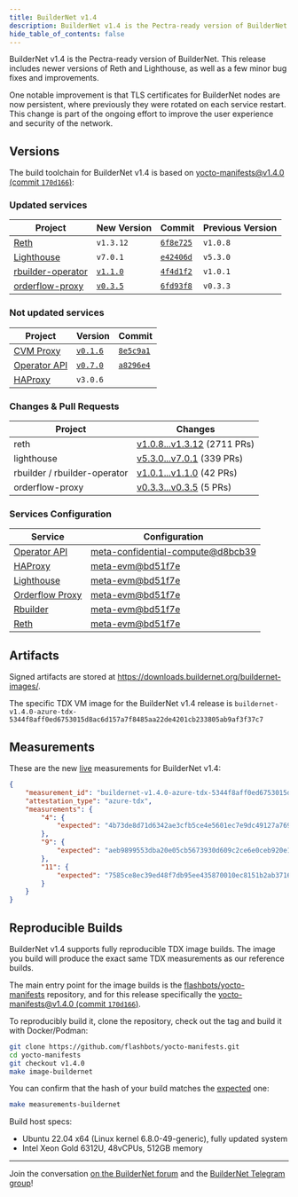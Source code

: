 ```yaml
---
title: BuilderNet v1.4
description: BuilderNet v1.4 is the Pectra-ready version of BuilderNet.
hide_table_of_contents: false
---
```


BuilderNet v1.4 is the Pectra-ready version of BuilderNet. This release includes newer versions of Reth and Lighthouse, as well as a few minor bug fixes and improvements.

One notable improvement is that TLS certificates for BuilderNet nodes are now persistent, where previously they were rotated on each service restart. This change is part of the ongoing effort to improve the user experience and security of the network.

<!-- truncate -->

## Versions

The build toolchain for BuilderNet v1.4 is based on [yocto-manifests@v1.4.0 (commit `170d166`)](https://github.com/flashbots/yocto-manifests/releases/tag/v1.4.0):

### Updated services

| Project                                                                  | New Version                                                                             | Commit                                                                                                               | Previous Version |
| ------------------------------------------------------------------------ | --------------------------------------------------------------------------------------- | -------------------------------------------------------------------------------------------------------------------- | ---------------- |
| [Reth](https://github.com/paradigmxyz/reth)                              | `v1.3.12`                                                                               | [`6f8e725`](https://github.com/paradigmxyz/reth/commit/6f8e7258f4733279080e4bd8345ce50538a40d6e)                     | `v1.0.8`         |
| [Lighthouse](https://github.com/sigp/lighthouse)                         | `v7.0.1`                                                                                | [`e42406d`](https://github.com/sigp/lighthouse/commit/e42406d7b79a85ad4622f3a7440ff6468ac4c9e1)                      | `v5.3.0`         |
| [rbuilder-operator](https://github.com/flashbots/rbuilder-operator/tags) | [`v1.1.0`](https://github.com/flashbots/rbuilder-operator/releases/tag/v1.1.0)          | [`4f4d1f2`](https://github.com/flashbots/rbuilder-operator/commit/4f4d1f231ea133cd37a2e490fa34eda97d52541b)          | `v1.0.1`         |
| [orderflow-proxy](https://github.com/flashbots/orderflow-proxy)          | [`v0.3.5`](https://github.com/flashbots/buildernet-orderflow-proxy/releases/tag/v0.3.5) | [`6fd93f8`](https://github.com/flashbots/buildernet-orderflow-proxy/commit/6fd93f883e453e1e15d97bd455bb3f66cd085aeb) | `v0.3.3`         |

### Not updated services

| Project                                                     | Version                                                                        | Commit                                                                                                      |
| ----------------------------------------------------------- | ------------------------------------------------------------------------------ | ----------------------------------------------------------------------------------------------------------- |
| [CVM Proxy](https://github.com/flashbots/cvm-reverse-proxy) | [`v0.1.6`](https://github.com/flashbots/cvm-reverse-proxy/releases/tag/v0.1.6) | [`8e5c9a1`](https://github.com/flashbots/cvm-reverse-proxy/commit/8e5c9a13278f4864d05a6f1e7493e99f98053cea) | `v0.1.0` |
| [Operator API](https://github.com/flashbots/system-api)     | [`v0.7.0`](https://github.com/flashbots/system-api/releases/tag/v0.7.0)        | [`a8296e4`](https://github.com/flashbots/system-api/commit/a8296e4ccd355f5fac805828ad8e474381a6c5a2)        | `v0.7.0` |
| [HAProxy](https://github.com/haproxy/haproxy)               | `v3.0.6`                                                                       |


### Changes & Pull Requests

| Project                      | Changes                                                                                                    |
| ---------------------------- | ---------------------------------------------------------------------------------------------------------- |
| reth                         | [v1.0.8...v1.3.12](https://github.com/paradigmxyz/reth/compare/v1.0.8...v1.3.12) (2711 PRs)                |
| lighthouse                   | [v5.3.0...v7.0.1](https://github.com/sigp/lighthouse/compare/v5.3.0...v7.0.1) (339 PRs)                    |
| rbuilder / rbuilder-operator | [v1.0.1...v1.1.0](https://github.com/flashbots/rbuilder/compare/v1.0.1...v1.1.0) (42 PRs)                  |
| orderflow-proxy              | [v0.3.3...v0.3.5](https://github.com/flashbots/buildernet-orderflow-proxy/compare/v0.3.3...v0.3.5) (5 PRs) |

### Services Configuration

| Service                                                                                                                                                                           | Configuration                                                                                                                                                                                          |
| --------------------------------------------------------------------------------------------------------------------------------------------------------------------------------- | ------------------------------------------------------------------------------------------------------------------------------------------------------------------------------------------------------ |
| [Operator API](https://github.com/flashbots/meta-confidential-compute/blob/d8bcb394310f896f98f8b83b29732678792d101e/recipes-core/system-api/files/systemapi-config.toml.mustache) | [meta-confidential-compute@d8bcb39](https://github.com/flashbots/meta-confidential-compute/blob/d8bcb394310f896f98f8b83b29732678792d101e/recipes-core/system-api/files/systemapi-config.toml.mustache) |
| [HAProxy](https://github.com/flashbots/meta-evm/blob/1a40c40ed08c2ff27450f398ac040ff2902fbcf7/recipes-nodes/haproxy/haproxy.cfg.mustache)                                         | [meta-evm@bd51f7e](https://github.com/flashbots/meta-evm/blob/1a40c40ed08c2ff27450f398ac040ff2902fbcf7/recipes-nodes/haproxy/haproxy.cfg.mustache)                                                     |
| [Lighthouse](https://github.com/flashbots/meta-evm/blob/1a40c40ed08c2ff27450f398ac040ff2902fbcf7/recipes-nodes/lighthouse/init#L37-L57)                                           | [meta-evm@bd51f7e](https://github.com/flashbots/meta-evm/blob/1a40c40ed08c2ff27450f398ac040ff2902fbcf7/recipes-nodes/lighthouse/init#L37-L57)                                                          |
| [Orderflow Proxy](https://github.com/flashbots/meta-evm/blob/1a40c40ed08c2ff27450f398ac040ff2902fbcf7/recipes-nodes/orderflow-proxy/files/orderflow-proxy.conf.mustache)          | [meta-evm@bd51f7e](https://github.com/flashbots/meta-evm/blob/1a40c40ed08c2ff27450f398ac040ff2902fbcf7/recipes-nodes/orderflow-proxy/files/orderflow-proxy.conf.mustache)                              |
| [Rbuilder](https://github.com/flashbots/meta-evm/blob/1a40c40ed08c2ff27450f398ac040ff2902fbcf7/recipes-nodes/rbuilder/config.mustache)                                            | [meta-evm@bd51f7e](https://github.com/flashbots/meta-evm/blob/1a40c40ed08c2ff27450f398ac040ff2902fbcf7/recipes-nodes/rbuilder/config.mustache)                                                         |
| [Reth](https://github.com/flashbots/meta-evm/blob/1a40c40ed08c2ff27450f398ac040ff2902fbcf7/recipes-nodes/reth/init#L41-L59)                                                       | [meta-evm@bd51f7e](https://github.com/flashbots/meta-evm/blob/1a40c40ed08c2ff27450f398ac040ff2902fbcf7/recipes-nodes/reth/init#L41-L59)                                                                |

## Artifacts

Signed artifacts are stored at https://downloads.buildernet.org/buildernet-images/.

The specific TDX VM image for the BuilderNet v1.4 release is `buildernet-v1.4.0-azure-tdx-5344f8aff0ed6753015d8ac6d157a7f8485aa22de4201cb233805ab9af3f37c7`

## Measurements

These are the new [live](https://measurements.buildernet.org/) measurements for BuilderNet v1.4:

```json
{
    "measurement_id": "buildernet-v1.4.0-azure-tdx-5344f8aff0ed6753015d8ac6d157a7f8485aa22de4201cb233805ab9af3f37c7.wic.vhd",
    "attestation_type": "azure-tdx",
    "measurements": {
        "4": {
            "expected": "4b73de8d71d6342ae3cfb5ce4e5601ec7e9dc49127a76916c8f0b4a8463b5d14"
        },
        "9": {
            "expected": "aeb9899553dba20e05cb5673930d609c2ce6e0ceb920e1a01baf21a155a2df04"
        },
        "11": {
            "expected": "7585ce8ec39ed48f7db95ee435870010ec8151b2ab3716cb9876e976a75cb31a"
        }
    }
}
```

## Reproducible Builds

BuilderNet v1.4 supports fully reproducible TDX image builds. The image you build will produce the exact same TDX measurements as our reference builds.

The main entry point for the image builds is the [flashbots/yocto-manifests](https://github.com/flashbots/yocto-manifests) repository, and for this release specifically the [yocto-manifests@v1.4.0 (commit `170d166`)](https://github.com/flashbots/yocto-manifests/releases/tag/v1.4.0).

To reproducibly build it, clone the repository, check out the tag and build it with Docker/Podman:

```bash
git clone https://github.com/flashbots/yocto-manifests.git
cd yocto-manifests
git checkout v1.4.0
make image-buildernet
```

You can confirm that the hash of your build matches the [expected](https://measurements.buildernet.org/) one:

```bash
make measurements-buildernet
```

Build host specs:

- Ubuntu 22.04 x64 (Linux kernel 6.8.0-49-generic), fully updated system
- Intel Xeon Gold 6312U, 48vCPUs, 512GB memory

---

Join the conversation [on the BuilderNet forum](https://collective.flashbots.net/c/buildernet/31) and the [BuilderNet Telegram group](https://t.me/buildernet_general)!
